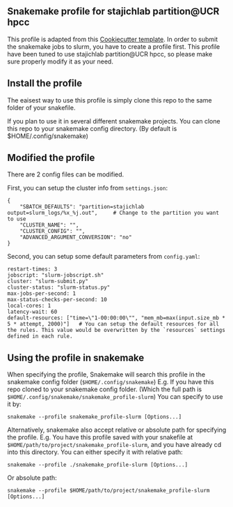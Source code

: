 ## Snakemake profile for stajichlab partition@UCR hpcc

This profile is adapted from this [Cookiecutter template](https://github.com/Snakemake-Profiles/slurm). In order to submit the snakemake jobs to slurm, you have to create a profile first. This profile have been tuned to use stajichlab partition@UCR hpcc, so please make sure properly modify it as your need.

## Install the profile
The eaisest way to use this profile is simply clone this repo to the same folder of your snakefile.

If you plan to use it in several different snakemake projects. You can clone this repo to your snakemake config directory. (By default is $HOME/.config/snakemake)

## Modified the profile

There are 2 config files can be modified.

First, you can setup the cluster info from `settings.json`:

```
{
    "SBATCH_DEFAULTS": "partition=stajichlab output=slurm_logs/%x_%j.out",     # Change to the partition you want to use
    "CLUSTER_NAME": "",
    "CLUSTER_CONFIG": "",
    "ADVANCED_ARGUMENT_CONVERSION": "no"
}
```

Second, you can setup some default parameters from `config.yaml`:

```
restart-times: 3
jobscript: "slurm-jobscript.sh"
cluster: "slurm-submit.py"
cluster-status: "slurm-status.py"
max-jobs-per-second: 1
max-status-checks-per-second: 10
local-cores: 1
latency-wait: 60
default-resources: ["time=\"1-00:00:00\"", "mem_mb=max(input.size_mb * 5 * attempt, 2000)"]   # You can setup the default resources for all the rules. This value would be overwritten by the `resources` settings defined in each rule.
```

## Using the profile in snakemake

When specifying the profile, Snakemake will search this profile in the snakemake config folder (`$HOME/.config/snakemake`)
E.g. If you have this repo cloned to your snakemake config folder. (Which the full path is `$HOME/.config/snakemake/snakemake_profile-slurm`) You can specify to use it by:

```
snakemake --profile snakemake_profile-slurm [Options...]

```

Alternatively, snakemake also accept relative or absolute path for specifying the profile. E.g. You have this profile saved with your snakefile at `$HOME/path/to/project/snakemake_profile-slurm`, and you have already cd into this directory. You can either specify it with relative path:
```
snakemake --profile ./snakemake_profile-slurm [Options...]

```
Or absolute path:
```
snakemake --profile $HOME/path/to/project/snakemake_profile-slurm [Options...]

```
